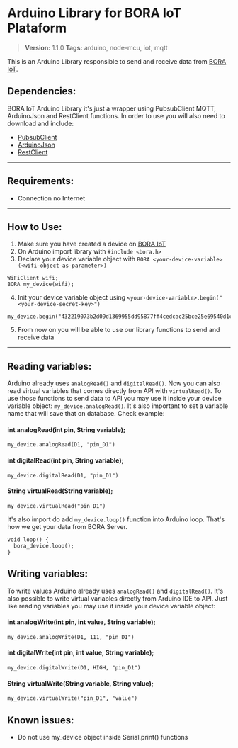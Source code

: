 # Arduino Library for BORA IoT Plataform
> **Version:** 1.1.0
> **Tags:** arduino, node-mcu, iot, mqtt

This is an Arduino Library responsible to send and receive data from [BORA IoT](http://bora-iot.com/).

## Dependencies:
BORA IoT Arduino Library it's just a wrapper using PubsubClient MQTT, ArduinoJson and RestClient functions. In order to use you will also need to download and include:
- [PubsubClient](https://github.com/knolleary/pubsubclient)
- [ArduinoJson](https://arduinojson.org/)
- [RestClient](https://github.com/modulusx/esp8266-arduino-restclient)

---

## Requirements:
- Connection no Internet

---

## How to Use:
1. Make sure you have created a device on [BORA IoT](http://bora-iot.com/)
2. On Arduino import library with `#include <bora.h>`
3. Declare your device variable object with `BORA <your-device-variable>(<wifi-object-as-parameter>)`
```
WiFiClient wifi;
BORA my_device(wifi);
```
4. Init your device variable object using `<your-device-variable>.begin("<your-device-secret-key>")`
```
my_device.begin("432219073b2d09d1369955dd95877ff4cedcac25bce25e69540d1c46555c8eaf");
```
5. From now on you will be able to use our library functions to send and receive data

---

## Reading variables:
Arduino already uses `analogRead()` and `digitalRead()`. Now you can also read virtual variables that comes directly from API with `virtualRead()`. To use those functions to send data to API you may use it inside your device variable object: `my_device.analogRead()`. It's also important to set a variable name that will save that on database. Check example:
#### int analogRead(int pin, String variable);
```
my_device.analogRead(D1, "pin_D1")
```
#### int digitalRead(int pin, String variable);
```
my_device.digitalRead(D1, "pin_D1")
```
#### String virtualRead(String variable);
```
my_device.virtualRead("pin_D1")
```

It's also import do add `my_device.loop()` function into Arduino loop. That's how we get your data from BORA Server.
```
void loop() {
  bora_device.loop();
}
```

## Writing variables:
To write values Arduino already uses `analogRead()` and `digitalRead()`. It's also possible to write virtual variables directly from Arduino IDE to API. Just like reading variables you may use it inside your device variable object:
#### int analogWrite(int pin, int value, String variable);
```
my_device.analogWrite(D1, 111, "pin_D1")
```
#### int digitalWrite(int pin, int value, String variable);
```
my_device.digitalWrite(D1, HIGH, "pin_D1")
```
#### String virtualWrite(String variable, String value);
```
my_device.virtualWrite("pin_D1", "value")
```

## Known issues:
- Do not use my_device object inside Serial.print() functions
